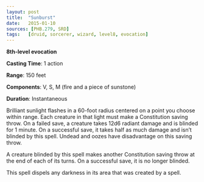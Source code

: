 ```yaml
---
layout: post
title:  "Sunburst"
date:   2015-01-10
sources: [PHB.279, SRD]
tags:   [druid, sorcerer, wizard, level8, evocation]
---
```


**8th-level evocation**

**Casting Time**: 1 action

**Range**: 150 feet

**Components**: V, S, M (fire and a piece of sunstone)

**Duration**: Instantaneous

Brilliant sunlight flashes in a 60-foot radius centered on a point you choose within range. Each creature in that light must make a Constitution saving throw. On a failed save, a creature takes 12d6 radiant damage and is blinded for 1 minute. On a successful save, it takes half as much damage and isn’t blinded by this spell. Undead and oozes have disadvantage on this saving throw.

A creature blinded by this spell makes another Constitution saving throw at the end of each of its turns. On a successful save, it is no longer blinded.

This spell dispels any darkness in its area that was created by a spell.
